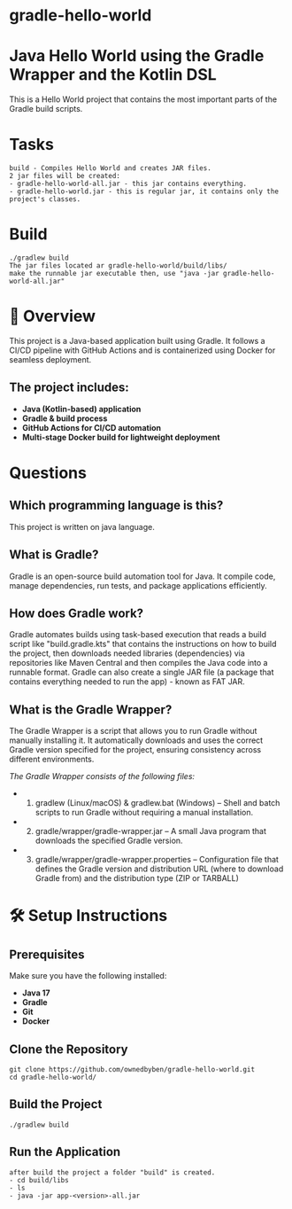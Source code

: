 # gradle-hello-world
# Java Hello World using the Gradle Wrapper and the Kotlin DSL
This is a Hello World project that contains the most important parts of the Gradle build scripts.

# Tasks
```
build - Compiles Hello World and creates JAR files.
2 jar files will be created:
- gradle-hello-world-all.jar - this jar contains everything.
- gradle-hello-world.jar - this is regular jar, it contains only the project's classes.
```

# Build
```
./gradlew build
The jar files located ar gradle-hello-world/build/libs/
make the runnable jar executable then, use "java -jar gradle-hello-world-all.jar"
```

# 📖 Overview
This project is a Java-based application built using Gradle. It follows a CI/CD pipeline with GitHub Actions and is containerized using Docker for seamless deployment.

## The project includes:

- **Java (Kotlin-based) application**
- **Gradle & build process**
- **GitHub Actions for CI/CD automation**
- **Multi-stage Docker build for lightweight deployment**


# Questions 

## Which programming language is this? 
This project is written on java language. 



## What is Gradle? 
Gradle is an open-source build automation tool for Java. It compile code, manage dependencies, run tests, and package applications efficiently. 



## How does Gradle work? 
Gradle automates builds using task-based execution that reads a build script like "build.gradle.kts" that contains the instructions on how to build the project, then downloads needed libraries (dependencies) via repositories like Maven Central and then compiles the Java code into a runnable format. 
Gradle can also create a single JAR file (a package that contains everything needed to run the app) - known as FAT JAR. 



## What is the Gradle Wrapper? 
The Gradle Wrapper is a script that allows you to run Gradle without manually installing it. It automatically downloads and uses the correct Gradle version specified for the project, ensuring consistency across different environments.

*The Gradle Wrapper consists of the following files:* 
- 1. gradlew (Linux/macOS) & gradlew.bat (Windows) – Shell and batch scripts to run Gradle without requiring a manual installation.
- 2. gradle/wrapper/gradle-wrapper.jar – A small Java program that downloads the specified Gradle version.
- 3. gradle/wrapper/gradle-wrapper.properties – Configuration file that defines the Gradle version and distribution URL (where to download Gradle from) and the distribution type (ZIP or TARBALL)



# 🛠️ Setup Instructions

## Prerequisites

Make sure you have the following installed:

- **Java 17**
- **Gradle**
- **Git**
- **Docker**

## Clone the Repository
```
git clone https://github.com/ownedbyben/gradle-hello-world.git
cd gradle-hello-world/
```

## Build the Project
```
./gradlew build
```

## Run the Application
```
after build the project a folder "build" is created.
- cd build/libs
- ls
- java -jar app-<version>-all.jar
```

